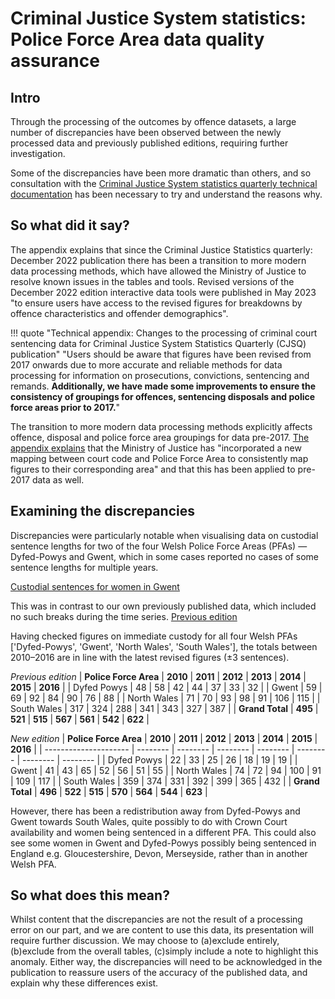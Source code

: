 # Criminal Justice System statistics: Police Force Area data quality assurance

## Intro
Through the processing of the outcomes by offence datasets, a large number of discrepancies have been observed between the newly processed data and previously published editions, requiring further investigation.

Some of the discrepancies have been more dramatic than others, and so consultation with the [Criminal Justice System statistics quarterly technical documentation](https://www.gov.uk/government/statistics/criminal-justice-system-statistics-quarterly-december-2022) has been necessary to try and understand the reasons why.

## So what did it say?
The appendix explains that since the Criminal Justice Statistics quarterly: December 2022 publication there has been a transition to more modern data processing methods, which have allowed the Ministry of Justice to resolve known issues in the tables and tools. Revised versions of the December 2022 edition interactive data tools were published in May 2023 "to ensure users have access to the revised figures for breakdowns by offence characteristics and offender demographics".

!!! quote "Technical appendix: Changes to the processing of criminal court sentencing data for Criminal Justice System Statistics Quarterly (CJSQ) publication"
    "Users should be aware that figures have been revised from 2017 onwards due to more accurate and reliable methods for data processing for information on prosecutions, convictions, sentencing and remands. **Additionally, we have made some improvements to ensure the consistency of groupings for offences,
    sentencing disposals and police force areas prior to 2017.**"

The transition to more modern data processing methods explicitly affects offence, disposal and police force area groupings for data pre-2017. [The appendix explains](https://assets.publishing.service.gov.uk/media/65bd02dd63a23d0013c8213a/criminal-justice-statistics-technical-appendix-june-2023.pdf#page=20) that the Ministry of Justice has "incorporated a new mapping between court code and Police Force Area to consistently map figures to their corresponding area" and that this has been applied to pre-2017 data as well.


## Examining the discrepancies
Discrepancies were particularly notable when visualising data on custodial sentence lengths for two of the four Welsh Police Force Areas (PFAs) — Dyfed-Powys and Gwent, which in some cases reported no cases of some sentence lengths for multiple years.

[Custodial sentences for women in Gwent](reports/figures/custody_sentence_lengths/Gwent.pdf)

This was in contrast to our own previously published data, which included no such breaks during the time series.
[Previous edition](docs/assets/previous_gwent.pdf)

Having checked figures on immediate custody for all four Welsh PFAs ['Dyfed-Powys', 'Gwent', 'North Wales', 'South Wales'], the totals between 2010–2016 are in line with the latest revised figures (±3 sentences).

*Previous edition*
| **Police Force Area** | **2010** | **2011** | **2012** | **2013** | **2014** | **2015** | **2016** |
| Dyfed Powys           | 48       | 58       | 42       | 44       | 37       | 33       | 32       |
| Gwent                 | 59       | 69       | 92       | 84       | 90       | 76       | 88       |
| North Wales           | 71       | 70       | 93       | 98       | 91       | 106      | 115      |
| South Wales           | 317      | 324      | 288      | 341      | 343      | 327      | 387      |
| **Grand Total**       | **495**  | **521**  | **515**  | **567**  | **561**  | **542**  | **622**  |

*New edition*
| **Police Force Area** | **2010** | **2011** | **2012** | **2013** | **2014** | **2015** | **2016** |
| --------------------- | -------- | -------- | -------- | -------- | -------- | -------- | -------- |
| Dyfed Powys           | 22       | 33       | 25       | 26       | 18       | 19       | 19       |
| Gwent                 | 41       | 43       | 65       | 52       | 56       | 51       | 55       |
| North Wales           | 74       | 72       | 94       | 100      | 91       | 109      | 117      |
| South Wales           | 359      | 374      | 331      | 392      | 399      | 365      | 432      |
| **Grand Total**       | **496**  | **522**  | **515**  | **570**  | **564**  | **544**  | **623**  |

However, there has been a redistribution away from Dyfed-Powys and Gwent towards South Wales, quite possibly to do with Crown Court availability and women being sentenced in a different PFA. This could also see some women in Gwent and Dyfed-Powys possibly being sentenced in England e.g. Gloucestershire, Devon, Merseyside, rather than in another Welsh PFA.

## So what does this mean?
Whilst content that the discrepancies are not the result of a processing error on our part, and we are content to use this data, its presentation will require further discussion. We may choose to (a)exclude entirely, (b)exclude from the overall tables, (c)simply include a note to highlight this anomaly. Either way, the discrepancies will need to be acknowledged in the publication to reassure users of the accuracy of the published data, and explain why these differences exist.